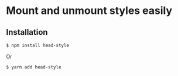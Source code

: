 # Mount and unmount styles easily

## Installation

```sh
$ npm install head-style
```

Or

```sh
$ yarn add head-style
```
